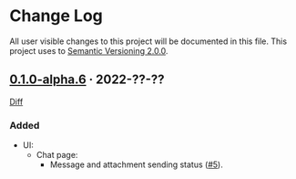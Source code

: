 Change Log
==========

All user visible changes to this project will be documented in this file. This project uses to [Semantic Versioning 2.0.0].




## [0.1.0-alpha.6] · 2022-??-??
[0.1.0-alpha.6]: /../../tree/v0.1.0-alpha.6

[Diff](/../../compare/3aa35d5bf8ba9728f54db7bf4e21425711097cda...v0.1.0-alpha.6)

### Added

- UI:
    - Chat page:
        - Message and attachment sending status ([#5]).

[#5]: /../../pull/5




[Semantic Versioning 2.0.0]: https://semver.org
